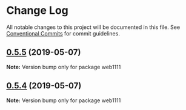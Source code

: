 # Change Log

All notable changes to this project will be documented in this file.
See [Conventional Commits](https://conventionalcommits.org) for commit guidelines.

## [0.5.5](https://github.com/Mattia46/lerna/compare/v0.5.4...v0.5.5) (2019-05-07)

**Note:** Version bump only for package web1111





## [0.5.4](https://github.com/Mattia46/lerna/compare/v0.5.3...v0.5.4) (2019-05-07)

**Note:** Version bump only for package web1111
